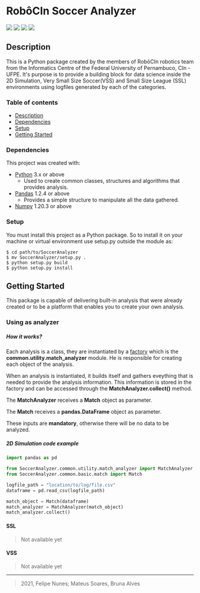 # RobôCIn Soccer Analyzer
![](https://img.shields.io/badge/version-v1.3.4-success)
![](https://img.shields.io/badge/python-v3.9-blue)
![](https://img.shields.io/badge/pandas-v1.2.4-informational)
![](https://img.shields.io/badge/numpy-v1.20.3-yellow)

## Description
This is a Python package created by the members of RobôCIn robotics team
from the Informatics Centre of the Federal University of Pernambuco, CIn - UFPE.
It's purpose is to provide a building block for data science inside the 
2D Simulation, Very Small Size Soccer(VSS) and Small Size League (SSL) 
environments using logfiles generated by each of the categories.

### Table of contents
* [Description](#description)
* [Dependencies](#dependencies)
* [Setup](#setup)
* [Getting Started](#getting-started)

### Dependencies
This project was created with:
- [Python](https://www.python.org/) 3.x or above
    - Used to create common classes, structures and algorithms that provides 
    analysis.
- [Pandas](https://pandas.pydata.org/) 1.2.4 or above
    - Provides a simple structure to manipulate all the data gathered. 
- [Numpy](https://numpy.org/) 1.20.3 or above

### Setup
You must install this project as a Python package. So to install it
on your machine or virtual environment use setup.py outside the module as:

```
$ cd path/to/SoccerAnalyzer
$ mv SoccerAnalyzer/setup.py .
$ python setup.py build
$ python setup.py install
```
## Getting Started
This package is capable of delivering built-in analysis that were already
created or to be a platform that enables you to create your own analysis.

### Using as analyzer
##### How it works?
Each analysis is a class, they are instantiated by a [factory](https://refactoring.guru/design-patterns/factory-method)
which is the **common.utility.match_analyzer** module. He is responsible for
creating each object of the analysis.

When an analysis is instantiated, it builds itself and gathers eveything that is
needed to provide the analysis information. This information is stored in the factory and can be
accessed through the **MatchAnalyzer.collect()** method. 

The **MatchAnalyzer** receives a **Match** object as parameter.

The **Match** receives a **pandas.DataFrame** object as parameter.

These inputs are **mandatory**, otherwise there will be no data to be analyzed.

##### 2D Simulation code example

```python
import pandas as pd

from SoccerAnalyzer.common.utility.match_analyzer import MatchAnalyzer
from SoccerAnalyzer.common.basic.match import Match

logfile_path = "location/to/log/file.csv"
dataframe = pd.read_csv(logfile_path)

match_object = Match(dataframe)
match_analyzer = MatchAnalyzer(match_object)
match_analyzer.collect()
```
#### SSL
> Not available yet

#### VSS
> Not available yet

---
> 2021, Felipe Nunes; Mateus Soares, Bruna Alves

